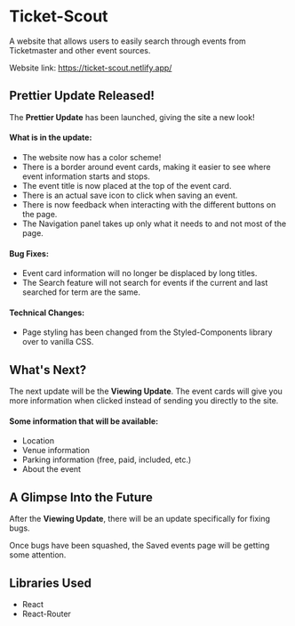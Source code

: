# Ticket-Scout

A website that allows users to easily search through events from Ticketmaster and other event sources.

Website link: https://ticket-scout.netlify.app/

## Prettier Update Released!

The <b>Prettier Update</b> has been launched, giving the site a new look!

#### What is in the update:

-   The website now has a color scheme!
-   There is a border around event cards, making it easier to see where event information starts and stops.
-   The event title is now placed at the top of the event card.
-   There is an actual save icon to click when saving an event.
-   There is now feedback when interacting with the different buttons on the page.
-   The Navigation panel takes up only what it needs to and not most of the page.

#### Bug Fixes:

-   Event card information will no longer be displaced by long titles.
-   The Search feature will not search for events if the current and last searched for term are the same.

#### Technical Changes:

-   Page styling has been changed from the Styled-Components library over to vanilla CSS.

## What's Next?

The next update will be the <b>Viewing Update</b>. The event cards will give you more information when clicked instead of sending you directly to the site.

#### Some information that will be available:

-   Location
-   Venue information
-   Parking information (free, paid, included, etc.)
-   About the event

## A Glimpse Into the Future

After the <b>Viewing Update</b>, there will be an update specifically for fixing bugs.

Once bugs have been squashed, the Saved events page will be getting some attention.

## Libraries Used

-   React
-   React-Router
